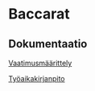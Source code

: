 # Baccarat

## Dokumentaatio

[Vaatimusmäärittely](https://github.com/samvancart/ot-harjoitustyo/blob/master/dokumentaatio/vaatimusmaarittely.md)

[Työaikakirjanpito](https://github.com/samvancart/ot-harjoitustyo/blob/master/dokumentaatio/tyoaikakirjanpito.md)

